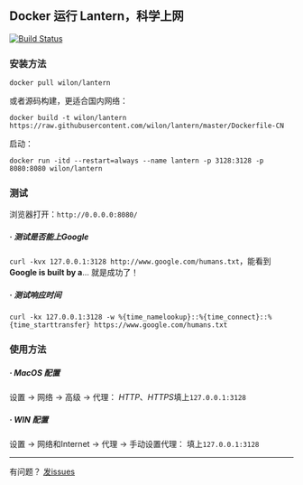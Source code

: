## Docker 运行 Lantern，科学上网
[![Build Status](https://travis-ci.org/wilon/lantern.svg?branch=master)](https://travis-ci.org/wilon/lantern)

### 安装方法

```
docker pull wilon/lantern
```

或者源码构建，更适合国内网络：
```
docker build -t wilon/lantern https://raw.githubusercontent.com/wilon/lantern/master/Dockerfile-CN
```

启动：
```
docker run -itd --restart=always --name lantern -p 3128:3128 -p 8080:8080 wilon/lantern
```

### 测试

浏览器打开：`http://0.0.0.0:8080/`

##### · 测试是否能上Google

`curl -kvx 127.0.0.1:3128 http://www.google.com/humans.txt`，能看到 **Google is built by a**... 就是成功了！

##### · 测试响应时间

`curl -kx 127.0.0.1:3128 -w %{time_namelookup}::%{time_connect}::%{time_starttransfer} https://www.google.com/humans.txt`

### 使用方法

##### · MacOS 配置

设置 -> 网络 -> 高级 -> 代理： *HTTP*、*HTTPS*填上`127.0.0.1:3128`

##### · WIN 配置

设置 -> 网络和Internet -> 代理 -> 手动设置代理： 填上`127.0.0.1:3128`

------
有问题？ [发issues](https://github.com/wilon/lantern/issues)
